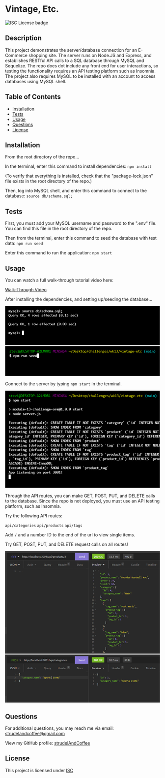 # Vintage, Etc.

![ISC License badge](https://img.shields.io/badge/License-ISC-green)

## Description

This project demonstrates the server/database connection for an E-Commerce shopping site. The server runs on Node.JS and Express, and establishes RESTful API calls to a SQL database through MySQL and Sequelize. The repo does dot include any front end for user interactions, so testing the functionality requires an API testing platform such as Insomnia. The project also requires MySQL to be installed with an account to access databases using MySQL shell.

## Table of Contents

* [Installation](#installation)
* [Tests](#tests)
* [Usage](#usage)
* [Questions](#questions)
* [License](#license)

## Installation

From the root directory of the repo...

In the terminal, enter this command to install dependencies: `npm install`

(To verify that everything is installed, check that the "package-lock.json" file exists in the root directory of the repo.)

Then, log into MySQL shell, and enter this command to connect to the database: `source db/schema.sql;`

## Tests

First, you must add your MySQL username and password to the ".env" file. You can find this file in the root directory of the repo.

Then from the terminal, enter this command to seed the database with test data: `npm run seed`

Enter this command to run the application: `npm start`

## Usage

You can watch a full walk-through tutorial video here:

[Walk-Through Video](https://drive.google.com/file/d/1PWM67MmnLHGFJ_JD7rQB9lzRvP95ipjg/view?usp=sharing)

After installing the dependencies, and setting up/seeding the database...

![Running MySQL commands in the command terminal](https://github.com/strudelAndCoffee/vintage-etc/blob/main/assets/images/demo-screencap-1.png)
![Running the seed database command in Git Bash](https://github.com/strudelAndCoffee/vintage-etc/blob/main/assets/images/demo-screencap-2.png)

Connect to the server by typing `npm start` in the terminal.

![Connecting to the server in Git Bash](https://github.com/strudelAndCoffee/vintage-etc/blob/main/assets/images/demo-screencap-3.png)

Through the API routes, you can make GET, POST, PUT, and DELETE calls to the database. Since the repo is not deployed, you must use an API testing platform, such as Insomnia.

Try the following API routes:

`api/categories`
`api/products`
`api/tags`

Add `/` and a number ID to the end of the url to view single items.

Try GET, POST, PUT, and DELETE request calls on all routes!

![Making a GET call to the API in Insomnia](https://github.com/strudelAndCoffee/vintage-etc/blob/main/assets/images/demo-screencap-4.png)
![Making a POST cal to the API in Insomnia](https://github.com/strudelAndCoffee/vintage-etc/blob/main/assets/images/demo-screencap-5.png)

## Questions

For additional questions, you may reach me via email: strudelandcoffee@gmail.com 

View my GitHub profile: [strudelAndCoffee](https://github.com/strudelAndCoffee)

## License

This project is licensed under [ISC](https://choosealicense.com/licenses/isc)
